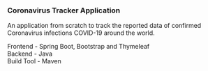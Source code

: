 ### Coronavirus Tracker Application
An application from scratch to track the reported data of confirmed Coronavirus infections COVID-19 around the world.

Frontend - Spring Boot, Bootstrap and Thymeleaf <br/>
Backend - Java <br/>
Build Tool - Maven <br/>
